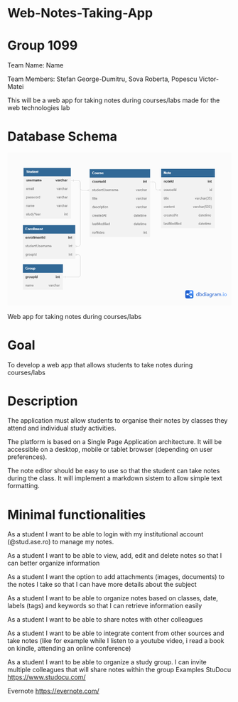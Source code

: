 # Web-Notes-Taking-App

# Group 1099
Team Name: Name

Team Members: Stefan George-Dumitru, Sova Roberta, Popescu Victor-Matei

This will be a web app for taking notes during courses/labs made for the web technologies lab 

# Database Schema
![image](https://github.com/george4591/Notes-Taking-Web-App/blob/main/schema.png)

Web app for taking notes during courses/labs

# Goal

To develop a web app that allows students to take notes during courses/labs

# Description

The application must allow students to organise their notes by classes they attend and individual study activities.

The platform is based on a Single Page Application architecture. It will be accessible on a desktop, mobile or tablet browser (depending on user preferences).

The note editor should be easy to use so that the student can take notes during the class. It will implement a markdown sistem to allow simple text formatting.

# Minimal functionalities


As a student I want to be able to login with my institutional account (@stud.ase.ro) to manage my notes.


As a student I want to be able to view, add, edit and delete notes so that I can better organize information

As a student I want the option to add attachments (images, documents) to the notes I take so that I can have more details about the subject

As a student I want to be able to organize notes based on classes, date, labels (tags) and keywords so that I can retrieve information easily 

As a student I want to be able to share notes with other colleagues 

As a student I want to be able to integrate content from other sources and take notes (like for example while I listen to a youtube video, i read a book on kindle, attending an online conference)

As a student I want to be able to organize a study group. I can invite multiple colleagues that will share notes within the group
Examples
StuDocu
https://www.studocu.com/

Evernote
https://evernote.com/



